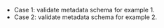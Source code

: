 - Case 1: validate metadata schema for example 1.
- Case 2: validate metadata schema for example 2.
